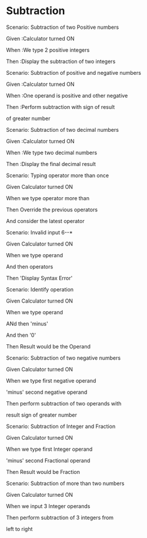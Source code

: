 # Subtraction

Scenario: Subtraction of two Positive numbers
  
  Given :Calculator turned ON

  When  :We type 2 positive integers
  
  Then  :Display the subtraction of two integers

Scenario: Subtraction of positive and negative numbers
  
  Given :Calculator turned ON
  
  When  :One operand is positive and other negative
  
  Then  :Perform subtraction with sign of result

  of greater number
  
 Scenario: Subtraction of two decimal numbers
  
  Given :Calculator turned ON
  
  When  :We type two decimal numbers
  
  Then  :Display the final decimal result
  
Scenario: Typing operator more than once
  
  Given Calculator turned ON

  When we type operator more than

  Then Override the previous operators

  And consider the latest operator

Scenario: Invalid input 6--*
  
  Given Calculator turned ON

  When we type operand

  And then operators

  Then 'Display Syntax Error'

Scenario: Identify operation
  
  Given Calculator turned ON

  When we type operand

  ANd then 'minus'

  And then '0'
  
  Then Result would be the Operand

Scenario: Subtraction of two negative numbers
  
  Given Calculator turned ON

  When we type first negative operand
  
  'minus' second negative operand

  Then perform subtraction of two operands with

  result sign of greater number

Scenario: Subtraction of Integer and Fraction
  
  Given Calculator turned ON

  When we type first Integer operand
  
  'minus' second Fractional operand  

  Then Result would be Fraction

Scenario: Subtraction of more than two numbers
  
  Given Calculator turned ON

  When we input 3 Integer operands
  
  Then perform subtraction of 3 integers from

  left to right
